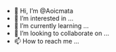 - 👋 Hi, I’m @Aoicmata
- 👀 I’m interested in ...
- 🌱 I’m currently learning ...
- 💞️ I’m looking to collaborate on ...
- 📫 How to reach me ...

<!---
Aoicmata/Aoicmata is a ✨ special ✨ repository because its `README.md` (this file) appears on your GitHub profile.
You can click the Preview link to take a look at your changes.
--->
